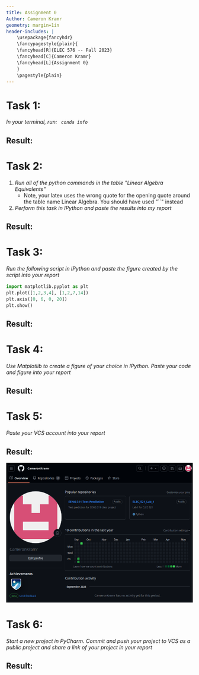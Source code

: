 ```yaml
---
title: Assignment 0
Author: Cameron Kramr
geometry: margin=1in
header-includes: |
	\usepackage{fancyhdr} 
	\fancypagestyle{plain}{ 
	\fancyhead[R]{ELEC 576 -- Fall 2023}
	\fancyhead[C]{Cameron Kramr}
	\fancyhead[L]{Assignment 0}
	}
	\pagestyle{plain}
---
```

# Task 1:
*In your terminal, run: ``` conda info```*

## Result:

# Task 2:
1. *Run all of the python commands in the table "Linear Algebra Equivalents"* 
	- Note, your latex uses the wrong quote for the opening quote around the table name Linear Algebra. You should have used "\`\`" instead 
2. *Perform this task in IPython and paste the results into my report*

## Result:

# Task 3:
*Run the following script in IPython and paste the figure created by the script into your report*
``` python
import matplotlib.pyplot as plt
plt.plot([1,2,3,4], [1,2,7,14])
plt.axis([0, 6, 0, 20])
plt.show()
```
## Result:

# Task 4:

*Use Matplotlib to create a figure of your choice in IPython. Paste your code and figure into your report*

## Result:

# Task 5:
*Paste your VCS account into your report*

## Result:

![GitHub VSC account profile page](assets/Pasted%20image%2020230906124425.png)

# Task 6:
*Start a new project in PyCharm. Commit and push your project to VCS as a public project and share a link of your project in your report*

## Result:
